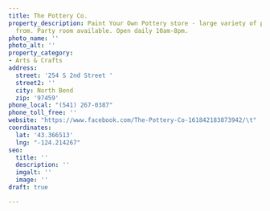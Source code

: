 ```yaml
---
title: The Pottery Co.
property_description: Paint Your Own Pottery store - large variety of pottery to choose
  from. Party room available. Open daily 10am-8pm.
photo_name: ''
photo_alt: ''
property_category:
- Arts & Crafts
address:
  street: '254 S 2nd Street '
  street2: ''
  city: North Bend
  zip: '97459'
phone_local: "(541) 267-0387"
phone_toll_free: ''
website: "https://www.facebook.com/The-Pottery-Co-161842183873942/\t"
coordinates:
  lat: '43.366513'
  lng: "-124.214267"
seo:
  title: ''
  description: ''
  imgalt: ''
  image: ''
draft: true

---
```

